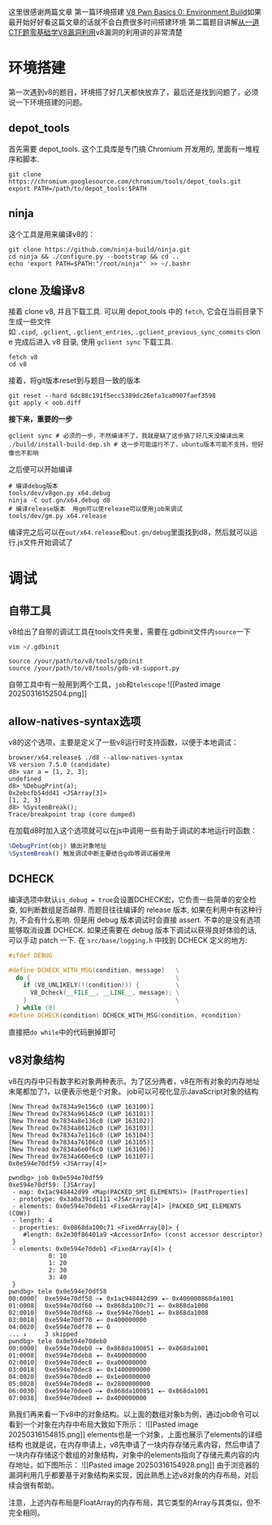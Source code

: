 这里很感谢两篇文章
第一篇环境搭建 [V8 Pwn Basics 0: Environment Build](https://blog.wingszeng.top/v8-pwn-basics-0-environment-build/)如果最开始好好看这篇文章的话就不会白费很多时间搭建环境
第二篇题目讲解[从一道CTF题零基础学V8漏洞利用](https://www.freebuf.com/vuls/203721.html)v8漏洞的利用讲的非常清楚
# 环境搭建
第一次遇到v8的题目，环境搭了好几天都快放弃了，最后还是找到问题了，必须说一下环境搭建的问题。
## depot_tools
首先需要 depot_tools. 这个工具库是专门搞 Chromium 开发用的, 里面有一堆程序和脚本.
```shell
git clone https://chromium.googlesource.com/chromium/tools/depot_tools.git
export PATH=/path/to/depot_tools:$PATH
```
## ninja
这个工具是用来编译v8的：
```shell
git clone https://github.com/ninja-build/ninja.git  
cd ninja && ./configure.py --bootstrap && cd ..  
echo 'export PATH=$PATH:"/root/ninja"' >> ~/.bashr
```
##  clone 及编译v8
接着 clone v8, 并且下载工具. 可以用 depot_tools 中的 `fetch`, 它会在当前目录下生成一些文件如 `.cipd`, `.gclient`, `.gclient_entries`, `.gclient_previous_sync_commits` clone 完成后进入 v8 目录, 使用 `gclient sync` 下载工具.
```shell
fetch v8
cd v8
```
接着，将git版本reset到与题目一致的版本
```shell
git reset --hard 6dc88c191f5ecc5389dc26efa3ca0907faef3598  
git apply < oob.diff
```
**接下来，重要的一步**
```shell
gclient sync # 必须的一步，不然编译不了，我就是缺了这步搞了好几天没编译出来
./build/install-build-dep.sh # 这一步可能运行不了，ubuntu版本可能不支持，但好像也不影响
```
之后便可以开始编译
```shell
# 编译debug版本  
tools/dev/v8gen.py x64.debug  
ninja -C out.gn/x64.debug d8  
# 编译release版本  用gm可以使release可以使用job来调试
tools/dev/gm.py x64.release  
```
编译完之后可以在`out/x64.release`和`out.gn/debug`里面找到d8，然后就可以运行.js文件开始调试了

# 调试
## 自带工具
v8给出了自带的调试工具在tools文件夹里，需要在.gdbinit文件内`source`一下
```shell
vim ~/.gdbinit

source /your/path/to/v8/tools/gdbinit  
source /your/path/to/v8/tools/gdb-v8-support.py
```
自带工具中有一般用到两个工具，`job`和`telescope`
![[Pasted image 20250316152504.png]]
## allow-natives-syntax选项
v8的这个选项，主要是定义了一些v8运行时支持函数，以便于本地调试：
```shell
browser/x64.release$ ./d8 --allow-natives-syntax  
V8 version 7.5.0 (candidate)  
d8> var a = [1, 2, 3];  
undefined  
d8> %DebugPrint(a);  
0x2ebcfb54dd41 <JSArray[3]>  
[1, 2, 3]  
d8> %SystemBreak();  
Trace/breakpoint trap (core dumped)
```
在加载d8时加入这个选项就可以在js中调用一些有助于调试的本地运行时函数：
```js
%DebugPrint(obj) 输出对象地址
%SystemBreak() 触发调试中断主要结合gdb等调试器使用
```
## DCHECK
编译选项中默认`is_debug = true`会设置DCHECK宏，它负责一些简单的安全检查, 如判断数组是否越界. 而题目往往编译的 release 版本, 如果在利用中有这种行为, 不会有什么影响. 但是用 debug 版本调试时会直接 assert. 不幸的是没有选项能够取消设置 DCHECK. 如果还需要在 debug 版本下调试以获得良好体验的话, 可以手动 patch 一下. 在 `src/base/logging.h` 中找到 DCHECK 定义的地方:
```cpp
#ifdef DEBUG

#define DCHECK_WITH_MSG(condition, message)   \
  do {                                        \
    if (V8_UNLIKELY(!(condition))) {          \
      V8_Dcheck(__FILE__, __LINE__, message); \
    }                                         \
  } while (0)
#define DCHECK(condition) DCHECK_WITH_MSG(condition, #condition)
```
直接把`do while`中的代码删掉即可
## v8对象结构
v8在内存中只有数字和对象两种表示。为了区分两者，v8在所有对象的内存地址末尾都加了1，以便表示他是个对象。
job可以可视化显示JavaScript对象的结构
```shell
[New Thread 0x7834a9e156c0 (LWP 163100)]  
[New Thread 0x7834a96146c0 (LWP 163101)]  
[New Thread 0x7834a8e136c0 (LWP 163102)]  
[New Thread 0x7834a86126c0 (LWP 163103)]  
[New Thread 0x7834a7e116c0 (LWP 163104)]  
[New Thread 0x7834a76106c0 (LWP 163105)]  
[New Thread 0x7834a6e0f6c0 (LWP 163106)]  
[New Thread 0x7834a660e6c0 (LWP 163107)]  
0x0e594e70df59 <JSArray[4]>

pwndbg> job 0x0e594e70df59
0xe594e70df59: [JSArray]
 - map: 0x1ac948442d99 <Map(PACKED_SMI_ELEMENTS)> [FastProperties]
 - prototype: 0x3a0a39cd1111 <JSArray[0]>
 - elements: 0x0e594e70deb1 <FixedArray[4]> [PACKED_SMI_ELEMENTS (COW)]
 - length: 4
 - properties: 0x0868da100c71 <FixedArray[0]> {
    #length: 0x2e30f86401a9 <AccessorInfo> (const accessor descriptor)
 }
 - elements: 0x0e594e70deb1 <FixedArray[4]> {
           0: 10
           1: 20
           2: 30
           3: 40
 }
pwndbg> tele 0x0e594e70df58
00:0000│  0xe594e70df58 —▸ 0x1ac948442d99 ◂— 0x400000868da1001
01:0008│  0xe594e70df60 —▸ 0x868da100c71 ◂— 0x868da1008
02:0010│  0xe594e70df68 —▸ 0xe594e70deb1 ◂— 0x868da1008
03:0018│  0xe594e70df70 ◂— 0x400000000
04:0020│  0xe594e70df78 ◂— 0
... ↓     3 skipped
pwndbg> tele 0x0e594e70deb0
00:0000│  0xe594e70deb0 —▸ 0x868da100851 ◂— 0x868da1001
01:0008│  0xe594e70deb8 ◂— 0x400000000
02:0010│  0xe594e70dec0 ◂— 0xa00000000
03:0018│  0xe594e70dec8 ◂— 0x1400000000
04:0020│  0xe594e70ded0 ◂— 0x1e00000000
05:0028│  0xe594e70ded8 ◂— 0x2800000000
06:0030│  0xe594e70dee0 —▸ 0x868da100851 ◂— 0x868da1001
07:0038│  0xe594e70dee8 ◂— 0x400000000
```
熟我们再来看一下v8中的对象结构。以上面的数组对象b为例，通过job命令可以看到一个对象在内存中布局大致如下所示：
![[Pasted image 20250316154815.png]]
elements也是一个对象，上面也展示了elements的详细结构
也就是说，在内存申请上，v8先申请了一块内存存储元素内容，然后申请了一块内存存储这个数组的对象结构，对象中的elements指向了存储元素内容的内存地址，如下图所示：
![[Pasted image 20250316154928.png]]
由于浏览器的漏洞利用几乎都要基于对象结构来实现，因此熟悉上述v8对象的内存布局，对后续会很有帮助。

注意，上述内存布局是FloatArray的内存布局，其它类型的Array与其类似，但不完全相同。